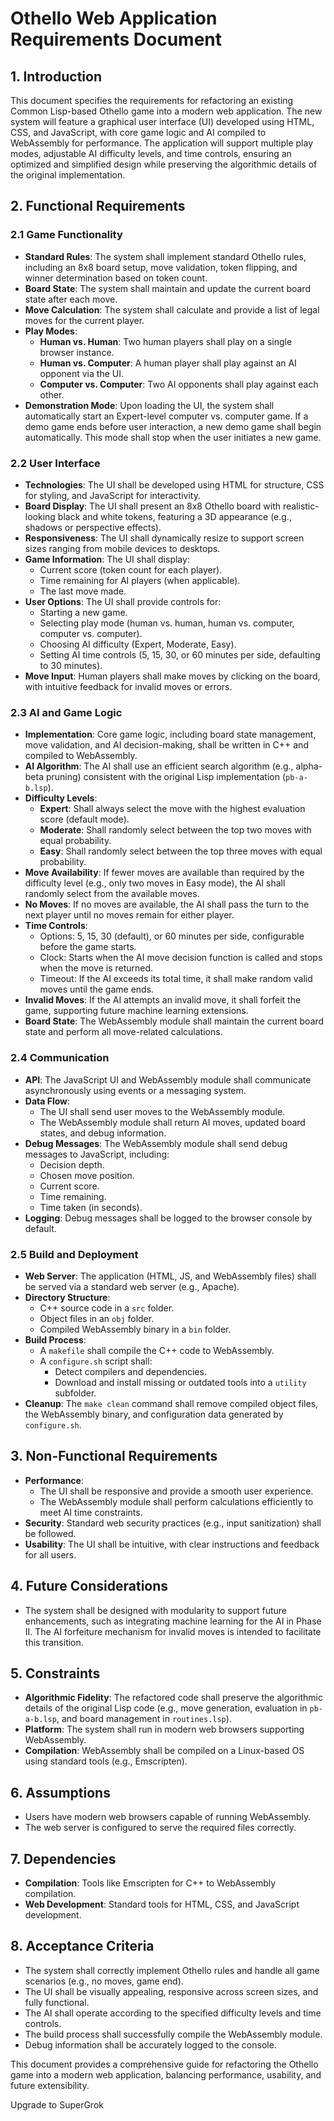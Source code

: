 # Othello Web Application Requirements Document

## 1. Introduction

This document specifies the requirements for refactoring an existing Common Lisp-based Othello game into a modern web application. The new system will feature a graphical user interface (UI) developed using HTML, CSS, and JavaScript, with core game logic and AI compiled to WebAssembly for performance. The application will support multiple play modes, adjustable AI difficulty levels, and time controls, ensuring an optimized and simplified design while preserving the algorithmic details of the original implementation.

## 2. Functional Requirements

### 2.1 Game Functionality

- **Standard Rules**: The system shall implement standard Othello rules, including an 8x8 board setup, move validation, token flipping, and winner determination based on token count.
- **Board State**: The system shall maintain and update the current board state after each move.
- **Move Calculation**: The system shall calculate and provide a list of legal moves for the current player.
- **Play Modes**:
  - **Human vs. Human**: Two human players shall play on a single browser instance.
  - **Human vs. Computer**: A human player shall play against an AI opponent via the UI.
  - **Computer vs. Computer**: Two AI opponents shall play against each other.
- **Demonstration Mode**: Upon loading the UI, the system shall automatically start an Expert-level computer vs. computer game. If a demo game ends before user interaction, a new demo game shall begin automatically. This mode shall stop when the user initiates a new game.

### 2.2 User Interface

- **Technologies**: The UI shall be developed using HTML for structure, CSS for styling, and JavaScript for interactivity.
- **Board Display**: The UI shall present an 8x8 Othello board with realistic-looking black and white tokens, featuring a 3D appearance (e.g., shadows or perspective effects).
- **Responsiveness**: The UI shall dynamically resize to support screen sizes ranging from mobile devices to desktops.
- **Game Information**: The UI shall display:
  - Current score (token count for each player).
  - Time remaining for AI players (when applicable).
  - The last move made.
- **User Options**: The UI shall provide controls for:
  - Starting a new game.
  - Selecting play mode (human vs. human, human vs. computer, computer vs. computer).
  - Choosing AI difficulty (Expert, Moderate, Easy).
  - Setting AI time controls (5, 15, 30, or 60 minutes per side, defaulting to 30 minutes).
- **Move Input**: Human players shall make moves by clicking on the board, with intuitive feedback for invalid moves or errors.

### 2.3 AI and Game Logic

- **Implementation**: Core game logic, including board state management, move validation, and AI decision-making, shall be written in C++ and compiled to WebAssembly.
- **AI Algorithm**: The AI shall use an efficient search algorithm (e.g., alpha-beta pruning) consistent with the original Lisp implementation (`pb-a-b.lsp`).
- **Difficulty Levels**:
  - **Expert**: Shall always select the move with the highest evaluation score (default mode).
  - **Moderate**: Shall randomly select between the top two moves with equal probability.
  - **Easy**: Shall randomly select between the top three moves with equal probability.
- **Move Availability**: If fewer moves are available than required by the difficulty level (e.g., only two moves in Easy mode), the AI shall randomly select from the available moves.
- **No Moves**: If no moves are available, the AI shall pass the turn to the next player until no moves remain for either player.
- **Time Controls**:
  - Options: 5, 15, 30 (default), or 60 minutes per side, configurable before the game starts.
  - Clock: Starts when the AI move decision function is called and stops when the move is returned.
  - Timeout: If the AI exceeds its total time, it shall make random valid moves until the game ends.
- **Invalid Moves**: If the AI attempts an invalid move, it shall forfeit the game, supporting future machine learning extensions.
- **Board State**: The WebAssembly module shall maintain the current board state and perform all move-related calculations.

### 2.4 Communication

- **API**: The JavaScript UI and WebAssembly module shall communicate asynchronously using events or a messaging system.
- **Data Flow**:
  - The UI shall send user moves to the WebAssembly module.
  - The WebAssembly module shall return AI moves, updated board states, and debug information.
- **Debug Messages**: The WebAssembly module shall send debug messages to JavaScript, including:
  - Decision depth.
  - Chosen move position.
  - Current score.
  - Time remaining.
  - Time taken (in seconds).
- **Logging**: Debug messages shall be logged to the browser console by default.

### 2.5 Build and Deployment

- **Web Server**: The application (HTML, JS, and WebAssembly files) shall be served via a standard web server (e.g., Apache).
- **Directory Structure**:
  - C++ source code in a `src` folder.
  - Object files in an `obj` folder.
  - Compiled WebAssembly binary in a `bin` folder.
- **Build Process**:
  - A `makefile` shall compile the C++ code to WebAssembly.
  - A `configure.sh` script shall:
    - Detect compilers and dependencies.
    - Download and install missing or outdated tools into a `utility` subfolder.
- **Cleanup**: The `make clean` command shall remove compiled object files, the WebAssembly binary, and configuration data generated by `configure.sh`.

## 3. Non-Functional Requirements

- **Performance**:
  - The UI shall be responsive and provide a smooth user experience.
  - The WebAssembly module shall perform calculations efficiently to meet AI time constraints.
- **Security**: Standard web security practices (e.g., input sanitization) shall be followed.
- **Usability**: The UI shall be intuitive, with clear instructions and feedback for all users.

## 4. Future Considerations

- The system shall be designed with modularity to support future enhancements, such as integrating machine learning for the AI in Phase II. The AI forfeiture mechanism for invalid moves is intended to facilitate this transition.

## 5. Constraints

- **Algorithmic Fidelity**: The refactored code shall preserve the algorithmic details of the original Lisp code (e.g., move generation, evaluation in `pb-a-b.lsp`, and board management in `routines.lsp`).
- **Platform**: The system shall run in modern web browsers supporting WebAssembly.
- **Compilation**: WebAssembly shall be compiled on a Linux-based OS using standard tools (e.g., Emscripten).

## 6. Assumptions

- Users have modern web browsers capable of running WebAssembly.
- The web server is configured to serve the required files correctly.

## 7. Dependencies

- **Compilation**: Tools like Emscripten for C++ to WebAssembly compilation.
- **Web Development**: Standard tools for HTML, CSS, and JavaScript development.

## 8. Acceptance Criteria

- The system shall correctly implement Othello rules and handle all game scenarios (e.g., no moves, game end).
- The UI shall be visually appealing, responsive across screen sizes, and fully functional.
- The AI shall operate according to the specified difficulty levels and time controls.
- The build process shall successfully compile the WebAssembly module.
- Debug information shall be accurately logged to the console.

This document provides a comprehensive guide for refactoring the Othello game into a modern web application, balancing performance, usability, and future extensibility.

Upgrade to SuperGrok
